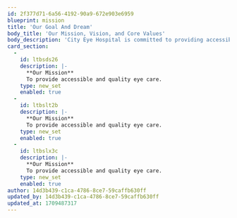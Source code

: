 ```yaml
---
id: 2f377d71-6a56-4192-90a9-672e903e6959
blueprint: mission
title: 'Our Goal And Dream'
body_title: 'Our Mission, Vision, and Core Values'
body_description: 'City Eye Hospital is committed to providing accessible, high-quality eye care in East Africa. Guided by our core values of faith, people-centricity, and excellence, we aim to minimize needless blindness, fostering a culture of compassion and continuous improvement.'
card_section:
  -
    id: ltbsds26
    description: |-
      **Our Mission**
      To provide accessible and quality eye care.
    type: new_set
    enabled: true
  -
    id: ltbslt2b
    description: |-
      **Our Mission**
      To provide accessible and quality eye care.
    type: new_set
    enabled: true
  -
    id: ltbslx3c
    description: |-
      **Our Mission**
      To provide accessible and quality eye care.
    type: new_set
    enabled: true
author: 14d3b439-c1ca-4786-8ce7-59caffb630ff
updated_by: 14d3b439-c1ca-4786-8ce7-59caffb630ff
updated_at: 1709487317
---
```


